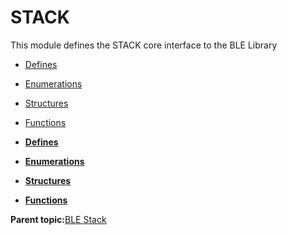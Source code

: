 # STACK

This module defines the STACK core interface to the BLE Library

-   [Defines](GUID-713ADCA8-213E-4C66-B4D7-EF5CBCCC4F3F.md)
-   [Enumerations](GUID-01B45B36-427D-4D04-92D1-DB14D4E57921.md)
-   [Structures](GUID-86ED5462-EBBE-4ED2-A861-0D2CF4C49A0C.md)
-   [Functions](GUID-22055442-E74D-4706-811F-48C7A7A8F530.md)

-   **[Defines](GUID-713ADCA8-213E-4C66-B4D7-EF5CBCCC4F3F.md)**  

-   **[Enumerations](GUID-01B45B36-427D-4D04-92D1-DB14D4E57921.md)**  

-   **[Structures](GUID-86ED5462-EBBE-4ED2-A861-0D2CF4C49A0C.md)**  

-   **[Functions](GUID-22055442-E74D-4706-811F-48C7A7A8F530.md)**  


**Parent topic:**[BLE Stack](GUID-BCDDE166-F3AD-498B-9900-257827609467.md)

